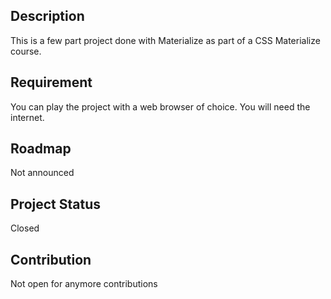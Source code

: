 ##  Description
This is a few part project done with Materialize as part of a CSS Materialize course.

##  Requirement
You can play the project with a web browser of choice. You will need the internet.

##  Roadmap
Not announced

##  Project Status
Closed

##  Contribution
Not open for anymore contributions






